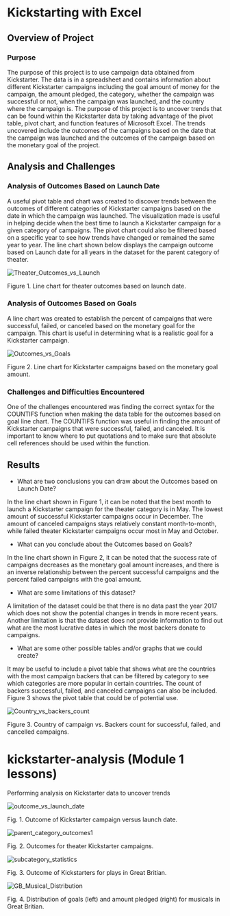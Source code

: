# Kickstarting with Excel

## Overview of Project

### Purpose
The purpose of this project is to use campaign data obtained from Kickstarter. The data is in a spreadsheet and contains information about different Kickstarter campaigns including the goal amount of money for the campaign, the amount pledged, the category, whether the campaign was successful or not, when the campaign was launched, and the country where the campaign is. The purpose of this project is to uncover trends that can be found within the Kickstarter data by taking advantage of the pivot table, pivot chart, and function features of Microsoft Excel. The trends uncovered include the outcomes of the campaigns based on the date that the campaign was launched and the outcomes of the campaign based on the monetary goal of the project. 

## Analysis and Challenges

### Analysis of Outcomes Based on Launch Date
A useful pivot table and chart was created to discover trends between the outcomes of different categories of Kickstarter campaigns based on the date in which the campaign was launched. The visualization made is useful in helping decide when the best time to launch a Kickstarter campaign for a given category of campaigns. The pivot chart could also be filtered based on a specific year to see how trends have changed or remained the same year to year. The line chart shown below displays the campaign outcome based on Launch date for all years in the dataset for the parent category of theater. 


![Theater_Outcomes_vs_Launch](https://user-images.githubusercontent.com/98781992/174678659-cfc6e419-877d-446f-9c6f-160617562576.png)

Figure 1. Line chart for theater outcomes based on launch date. 

### Analysis of Outcomes Based on Goals
A line chart was created to establish the percent of campaigns that were successful, failed, or canceled based on the monetary goal for the campaign. This chart is useful in determining what is a realistic goal for a Kickstarter campaign. 


![Outcomes_vs_Goals](https://user-images.githubusercontent.com/98781992/174681422-21d7c484-ed86-4993-954a-16fef649a757.png)

Figure 2. Line chart for Kickstarter campaigns based on the monetary goal amount. 

### Challenges and Difficulties Encountered
One of the challenges encountered was finding the correct syntax for the COUNTIFS function when making the data table for the outcomes based on goal line chart. The COUNTIFS function was useful in finding the amount of Kickstarter campaigns that were successful, failed, and canceled. It is important to know where to put quotations and to make sure that absolute cell references should be used within the function. 

## Results

- What are two conclusions you can draw about the Outcomes based on Launch Date?

In the line chart shown in Figure 1, it can be noted that the best month to launch a Kickstarter campaign for the theater category is in May. The lowest amount of successful Kickstarter campaigns occur in December. The amount of canceled campaigns stays relatively constant month-to-month, while failed theater Kickstarter campaigns occur most in May and October.

- What can you conclude about the Outcomes based on Goals?

In the line chart shown in Figure 2, it can be noted that the success rate of campaigns decreases as the monetary goal amount increases, and there is an inverse relationship between the percent successful campaigns and the percent failed campaigns with the goal amount. 

- What are some limitations of this dataset?

A limitation of the dataset could be that there is no data past the year 2017 which does not show the potential changes in trends in more recent years. Another limitation is that the dataset does not provide information to find out what are the most lucrative dates in which the most backers donate to campaigns. 

- What are some other possible tables and/or graphs that we could create?

It may be useful to include a pivot table that shows what are the countries with the most campaign backers that can be filtered by category to see which categories are more popular in certain countries. The count of backers successful, failed, and canceled campaigns can also be included. Figure 3 shows the pivot table that could be of potential use. 


![Country_vs_backers_count](https://user-images.githubusercontent.com/98781992/174690041-d6ba5fd9-8319-409a-8a89-e54bd77fbeed.png)

Figure 3. Country of campaign vs. Backers count for successful, failed, and cancelled campaigns.

# kickstarter-analysis (Module 1 lessons)
Performing analysis on Kickstarter data to uncover trends

![outcome_vs_launch_date](https://user-images.githubusercontent.com/98781992/174171521-0a3ef9e8-73ca-43d6-8ba5-afb1a7772f78.png)

Fig. 1. Outcome of Kickstarter campaign versus launch date.



![parent_category_outcomes1](https://user-images.githubusercontent.com/98781992/174171525-7d57496f-bf92-4bd8-8f50-ccabed856be3.png)

Fig. 2. Outcomes for theater Kickstarter campaigns.



![subcategory_statistics](https://user-images.githubusercontent.com/98781992/174171551-32fdaeeb-619d-4c9b-9585-d8995e14ed34.png)

Fig. 3. Outcome of Kickstarters for plays in Great Britian.



![GB_Musical_Distribution](https://user-images.githubusercontent.com/98781992/174171569-d15e19dc-6744-4765-bdd5-f84898c7bc6f.png)

Fig. 4. Distribution of goals (left) and amount pledged (right) for musicals in Great Britian. 
